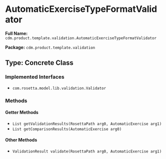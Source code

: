 # AutomaticExerciseTypeFormatValidator

**Full Name:** `cdm.product.template.validation.AutomaticExerciseTypeFormatValidator`

**Package:** `cdm.product.template.validation`

## Type: Concrete Class

### Implemented Interfaces

- `com.rosetta.model.lib.validation.Validator`

### Methods

#### Getter Methods

- `List getValidationResults(RosettaPath arg0, AutomaticExercise arg1)`
- `List getComparisonResults(AutomaticExercise arg0)`

#### Other Methods

- `ValidationResult validate(RosettaPath arg0, AutomaticExercise arg1)`

